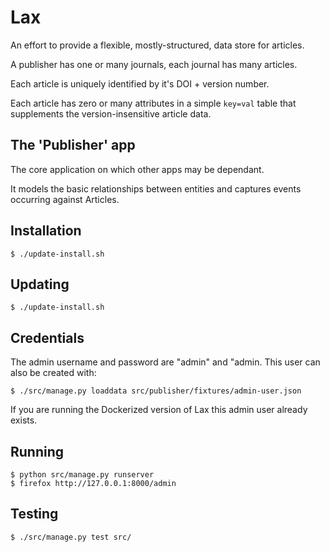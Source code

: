 # Lax

An effort to provide a flexible, mostly-structured, data store for articles.

A publisher has one or many journals, each journal has many articles.

Each article is uniquely identified by it's DOI + version number.

Each article has zero or many attributes in a simple `key=val` table that 
supplements the version-insensitive article data.

## The 'Publisher' app

The core application on which other apps may be dependant.

It models the basic relationships between entities and captures events occurring
against Articles.

## Installation

    $ ./update-install.sh

## Updating

    $ ./update-install.sh

## Credentials

The admin username and password are "admin" and "admin. This user can also be 
created with:

    $ ./src/manage.py loaddata src/publisher/fixtures/admin-user.json
    
If you are running the Dockerized version of Lax this admin user already exists.

## Running

    $ python src/manage.py runserver
    $ firefox http://127.0.0.1:8000/admin
    
## Testing

    $ ./src/manage.py test src/
